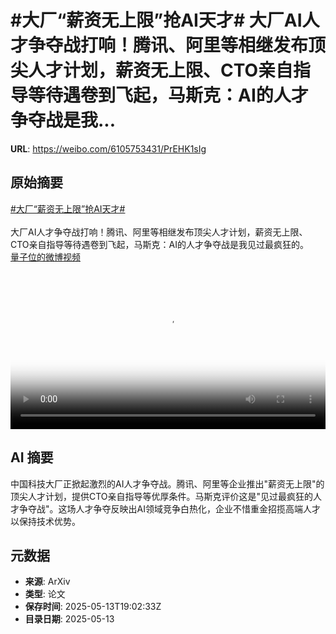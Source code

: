 # #大厂“薪资无上限”抢AI天才# 大厂AI人才争夺战打响！腾讯、阿里等相继发布顶尖人才计划，薪资无上限、CTO亲自指导等待遇卷到飞起，马斯克：AI的人才争夺战是我...

**URL**: https://weibo.com/6105753431/PrEHK1sIg

## 原始摘要

<a href="https://m.weibo.cn/search?containerid=231522type%3D1%26t%3D10%26q%3D%23%E5%A4%A7%E5%8E%82%E2%80%9C%E8%96%AA%E8%B5%84%E6%97%A0%E4%B8%8A%E9%99%90%E2%80%9D%E6%8A%A2AI%E5%A4%A9%E6%89%8D%23&amp;extparam=%23%E5%A4%A7%E5%8E%82%E2%80%9C%E8%96%AA%E8%B5%84%E6%97%A0%E4%B8%8A%E9%99%90%E2%80%9D%E6%8A%A2AI%E5%A4%A9%E6%89%8D%23" data-hide=""><span class="surl-text">#大厂“薪资无上限”抢AI天才#</span></a> <br><br>大厂AI人才争夺战打响！腾讯、阿里等相继发布顶尖人才计划，薪资无上限、CTO亲自指导等待遇卷到飞起，马斯克：AI的人才争夺战是我见过最疯狂的。 <a href="https://video.weibo.com/show?fid=1034:5165912135761927" data-hide=""><span class="url-icon"><img style="width: 1rem;height: 1rem" src="https://h5.sinaimg.cn/upload/2015/09/25/3/timeline_card_small_video_default.png" referrerpolicy="no-referrer"></span><span class="surl-text">量子位的微博视频</span></a> <br clear="both"><div style="clear: both"></div><video controls="controls" poster="https://tvax2.sinaimg.cn/orj480/006Fd7o3ly1i1e1zzj8o5j30u01hcq5c.jpg" style="width: 100%"><source src="https://f.video.weibocdn.com/o0/hpkQXLpYlx08odq5VoDu01041200xOiQ0E010.mp4?label=mp4_720p&amp;template=720x1280.24.0&amp;ori=0&amp;ps=1CwnkDw1GXwCQx&amp;Expires=1747166545&amp;ssig=K8VyOmL0s3&amp;KID=unistore,video"><source src="https://f.video.weibocdn.com/o0/xq5N4U46lx08odq5AoTK01041200k88d0E010.mp4?label=mp4_hd&amp;template=540x960.24.0&amp;ori=0&amp;ps=1CwnkDw1GXwCQx&amp;Expires=1747166545&amp;ssig=WokhrFstnH&amp;KID=unistore,video"><source src="https://f.video.weibocdn.com/o0/bjrXIA3Rlx08odq5dZeo01041200akNp0E010.mp4?label=mp4_ld&amp;template=360x640.24.0&amp;ori=0&amp;ps=1CwnkDw1GXwCQx&amp;Expires=1747166545&amp;ssig=nTOOaM7K2n&amp;KID=unistore,video"><p>视频无法显示，请前往<a href="https://video.weibo.com/show?fid=1034%3A5165912135761927" target="_blank" rel="noopener noreferrer">微博视频</a>观看。</p></video>

## AI 摘要

中国科技大厂正掀起激烈的AI人才争夺战。腾讯、阿里等企业推出"薪资无上限"的顶尖人才计划，提供CTO亲自指导等优厚条件。马斯克评价这是"见过最疯狂的人才争夺战"。这场人才争夺反映出AI领域竞争白热化，企业不惜重金招揽高端人才以保持技术优势。

## 元数据

- **来源**: ArXiv
- **类型**: 论文
- **保存时间**: 2025-05-13T19:02:33Z
- **目录日期**: 2025-05-13

